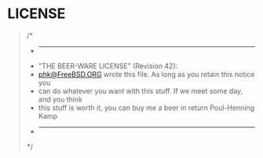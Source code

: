  # LICENSE
>/*
> * ----------------------------------------------------------------------------
> * "THE BEER-WARE LICENSE" (Revision 42):
> * <phk@FreeBSD.ORG> wrote this file. As long as you retain this notice you
> * can do whatever you want with this stuff. If we meet some day, and you think
> * this stuff is worth it, you can buy me a beer in return Poul-Henning Kamp
> * ----------------------------------------------------------------------------
> */
